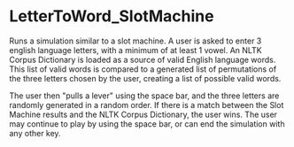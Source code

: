 # LetterToWord_SlotMachine

Runs a simulation similar to a slot machine. A user is asked to enter 3 english language letters, with a minimum of at least 1 vowel. An NLTK Corpus Dictionary is loaded as a source of valid English language words. This list of valid words is compared to a 
generated list of permutations of the three letters chosen by the user, creating a list of possible valid words.

The user then "pulls a lever" using the space bar, and the three letters are randomly generated in a random order. If there is a
match between the Slot Machine results and the NLTK Corpus Dictionary, the user wins. The user may continue to play by using the
space bar, or can end the simulation with any other key. 
